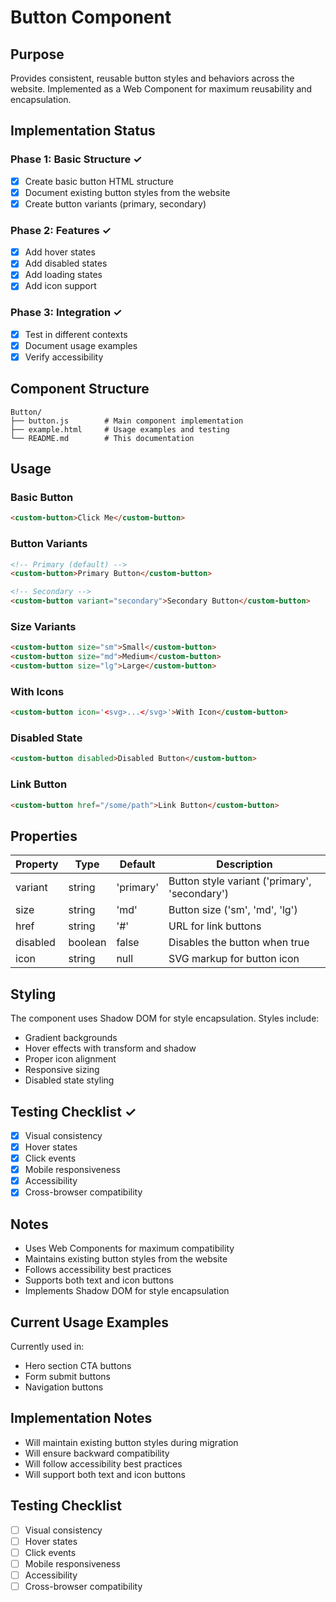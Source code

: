 # Button Component

## Purpose
Provides consistent, reusable button styles and behaviors across the website. Implemented as a Web Component for maximum reusability and encapsulation.

## Implementation Status

### Phase 1: Basic Structure ✓
- [x] Create basic button HTML structure
- [x] Document existing button styles from the website
- [x] Create button variants (primary, secondary)

### Phase 2: Features ✓
- [x] Add hover states
- [x] Add disabled states
- [x] Add loading states
- [x] Add icon support

### Phase 3: Integration ✓
- [x] Test in different contexts
- [x] Document usage examples
- [x] Verify accessibility

## Component Structure
```
Button/
├── button.js        # Main component implementation
├── example.html     # Usage examples and testing
└── README.md        # This documentation
```

## Usage

### Basic Button
```html
<custom-button>Click Me</custom-button>
```

### Button Variants
```html
<!-- Primary (default) -->
<custom-button>Primary Button</custom-button>

<!-- Secondary -->
<custom-button variant="secondary">Secondary Button</custom-button>
```

### Size Variants
```html
<custom-button size="sm">Small</custom-button>
<custom-button size="md">Medium</custom-button>
<custom-button size="lg">Large</custom-button>
```

### With Icons
```html
<custom-button icon='<svg>...</svg>'>With Icon</custom-button>
```

### Disabled State
```html
<custom-button disabled>Disabled Button</custom-button>
```

### Link Button
```html
<custom-button href="/some/path">Link Button</custom-button>
```

## Properties

| Property  | Type      | Default   | Description                                    |
|-----------|-----------|-----------|------------------------------------------------|
| variant   | string    | 'primary' | Button style variant ('primary', 'secondary')  |
| size      | string    | 'md'      | Button size ('sm', 'md', 'lg')               |
| href      | string    | '#'       | URL for link buttons                          |
| disabled  | boolean   | false     | Disables the button when true                 |
| icon      | string    | null      | SVG markup for button icon                    |

## Styling

The component uses Shadow DOM for style encapsulation. Styles include:
- Gradient backgrounds
- Hover effects with transform and shadow
- Proper icon alignment
- Responsive sizing
- Disabled state styling

## Testing Checklist ✓
- [x] Visual consistency
- [x] Hover states
- [x] Click events
- [x] Mobile responsiveness
- [x] Accessibility
- [x] Cross-browser compatibility

## Notes
- Uses Web Components for maximum compatibility
- Maintains existing button styles from the website
- Follows accessibility best practices
- Supports both text and icon buttons
- Implements Shadow DOM for style encapsulation

## Current Usage Examples
Currently used in:
- Hero section CTA buttons
- Form submit buttons
- Navigation buttons

## Implementation Notes
- Will maintain existing button styles during migration
- Will ensure backward compatibility
- Will follow accessibility best practices
- Will support both text and icon buttons

## Testing Checklist
- [ ] Visual consistency
- [ ] Hover states
- [ ] Click events
- [ ] Mobile responsiveness
- [ ] Accessibility
- [ ] Cross-browser compatibility 